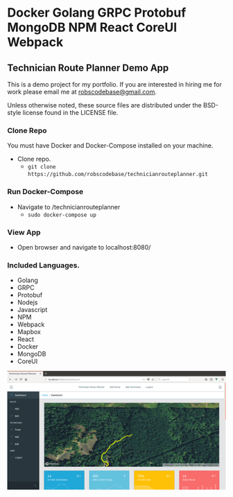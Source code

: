#  Docker Golang GRPC Protobuf MongoDB NPM React CoreUI Webpack
## Technician Route Planner Demo App

This is a demo project for my portfolio.
If you are interested in hiring me for work please email me at robscodebase@gmail.com.

Unless otherwise noted, these source files are distributed under the
BSD-style license found in the LICENSE file.

### Clone Repo

You must have Docker and Docker-Compose installed on your machine.
* Clone repo.
  * `git clone https://github.com/robscodebase/technicianrouteplanner.git`


### Run Docker-Compose

* Navigate to /technicianrouteplanner
  * `sudo docker-compose up`

### View App

* Open browser and navigate to localhost:8080/

### Included Languages.
* Golang
* GRPC
* Protobuf
* Nodejs
* Javascript
* NPM
* Webpack
* Mapbox
* React
* Docker
* MongoDB
* CoreUI

![Route Planner Image 2](screenshots/technician-route-planner.png)

